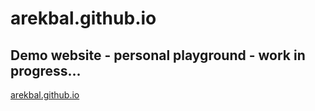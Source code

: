 # arekbal.github.io

## Demo website - personal playground - work in progress...

[arekbal.github.io](arekbal.github.i)
